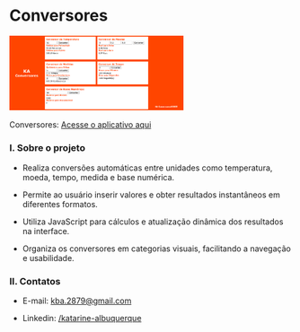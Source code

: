 # Conversores

<img src="conversores.png" width="310"/><br/>

Conversores: [Acesse o aplicativo aqui](https://katarine-albuquerque.rf.gd/conversores/index.html)

### I. Sobre o projeto

* Realiza conversões automáticas entre unidades como temperatura, moeda, tempo, medida e base numérica.

* Permite ao usuário inserir valores e obter resultados instantâneos em diferentes formatos.

* Utiliza JavaScript para cálculos e atualização dinâmica dos resultados na interface.

* Organiza os conversores em categorias visuais, facilitando a navegação e usabilidade.

### II. Contatos

* E-mail: [kba.2879@gmail.com](mailTo:kba.2879@gmail.com)

* Linkedin: [/katarine-albuquerque](https://www.linkedin.com/in/katarine-albuquerque/)

